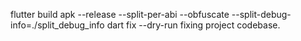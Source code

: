 flutter build apk --release --split-per-abi --obfuscate --split-debug-info=./split_debug_info
dart fix --dry-run fixing project codebase.
